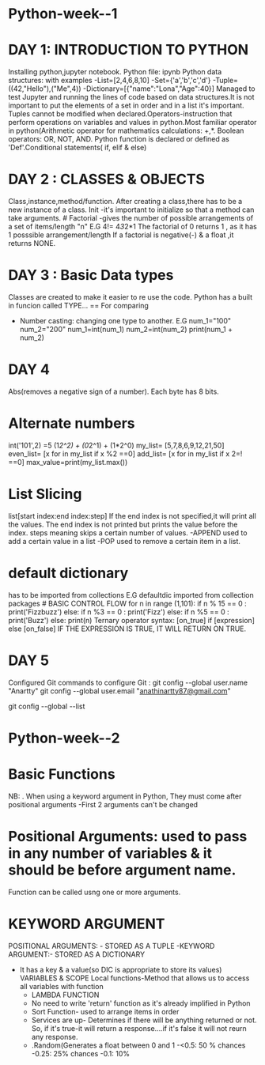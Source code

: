 # Python-week--1
# DAY 1: INTRODUCTION TO PYTHON
Installing python,jupyter notebook.
Python file: ipynb
Python data structures: with examples
-List=[2,4,6,8,10]
-Set={'a','b','c','d'}
-Tuple=((42,"Hello"),("Me",4))
-Dictionary=[{"name":"Lona","Age":40}]
Managed to test Jupyter and running the lines of code based on data structures.It is not important to put the elements of a set in order and in a list it's important.
Tuples cannot be modified when declared.Operators-instruction that perform operations on variables and values in python.Most familiar operator in python(Arithmetic operator for mathematics calculations:  +,*.
Boolean operators: OR, NOT, AND.
Python function is declared or defined as 'Def'.Conditional statements( if, elif & else)

# DAY 2 : CLASSES & OBJECTS
Class,instance,method/function.
After creating a class,there has to be a new instance of a class.
Init -it's important to initialize so that a method can take arguments.
      # Factorial
      -gives the number of possible arrangements of a set of items/length "n"
      E.G 4!= 4*3*2*1
      The factorial of 0 returns 1 , as it has 1 posssible arrangement/length
      If a factorial is negative(-) & a float ,it returns NONE.

# DAY 3 : Basic Data types
Classes are created to make it easier to re use the code.
Python has a built in funcion called TYPE...
== For comparing
* Number casting: changing one type to another.
  E.G num_1="100"
      num_2="200"
  num_1=int(num_1)
  num_2=int(num_2)
  print(num_1 + num_2)
# DAY 4
Abs(removes a negative sign of a number).
Each byte has 8 bits.
# Alternate numbers
int('101',2)
   =5
   (1*2^2) + (0*2^1) + (1*2^0)
  my_list= [5,7,8,6,9,12,21,50]
  even_list= [x for in my_list if x %2 ==0]
  add_list= [x for in my_list if x 2=! ==0]
  max_value=print(my_list.max())
  # List Slicing
  list[start index:end index:step]
  If the end index is not specified,it will print all the values.
  The end index is not printed but prints the value before the index.
  steps meaning skips a certain number of values.
  -APPEND used to add a certain value in a list
  -POP used to remove a certain item in a list.
  # default dictionary
  has to be imported from collections
  E.G defaultdic imported from collection packages
       # BASIC CONTROL FLOW
       for n in range (1,101):
    if n % 15 == 0 :
        print('Fizzbuzz')
    else:
        if n %3 == 0 :
            print('Fizz')
        else:
             if n %5 == 0 :
                 print('Buzz')
             else:
                  print(n) 
      Ternary operator syntax:
      [on_true] if [expression] else [on_false]
      IF THE EXPRESSION IS TRUE, IT WILL RETURN ON TRUE.
# DAY 5
Configured Git
commands to configure Git :
git config --global user.name "Anartty"
git config --global user.email "anathinartty87@gmail.com"

git config --global --list

  # Python-week--2
 # Basic Functions
NB:
. When using a keyword argument in Python, They must come after positional arguments
-First 2 arguments can't be changed
# Positional Arguments: used to pass in any number of variables & it should be before argument name.
Function can be called usng one or more arguments.
# KEYWORD ARGUMENT
POSITIONAL ARGUMENTS: - STORED AS A TUPLE
-KEYWORD ARGUMENT:- STORED AS A DICTIONARY
* It has a key & a value(so DIC is appropriate to store its values)
  VARIABLES & SCOPE
  Local functions-Method that allows us to access all variables with function
  * LAMBDA FUNCTION
  * No need to write 'return' function as it's already implified in Python
  * Sort Function- used to arrange items in order
  * Services are up- Determines if there will be anything returned or not.
      So, if it's true-it will return a response....if it's false it will not reurn any response.
  * .Random(Generates a float between 0 and 1
 -<0.5: 50 % chances
-0.25: 25% chances
  -0.1: 10%


